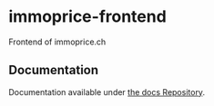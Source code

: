 # immoprice-frontend
Frontend of immoprice.ch
## Documentation
Documentation available under [the docs Repository](https://github.com/Immobilienrechner-Challenge/docs/tree/main/Repositories).

